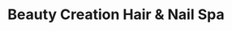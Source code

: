 ---
title: "Beauty Creation Hair & Nail Spa"
url: /vancouver/beauty-creation-hair-and-nail-spa/
shop: beauty
---